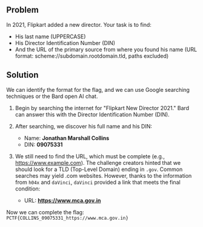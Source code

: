 ## Problem
In 2021, Flipkart added a new director. Your task is to find:

- His last name (UPPERCASE)
- His Director Identification Number (DIN)
- And the URL of the primary source from where you found his name (URL format: scheme://subdomain.rootdomain.tld, paths excluded)

## Solution

We can identify the format for the flag, and we can use Google searching techniques or the Bard open AI chat.

1. Begin by searching the internet for "Flipkart New Director 2021." Bard can answer this with the Director Identification Number (DIN).

2. After searching, we discover his full name and his DIN:
   - Name: **Jonathan Marshall Collins**
   - DIN: **09075331**

3. We still need to find the URL, which must be complete (e.g., https://www.example.com). The challenge creators hinted that we should look for a TLD (Top-Level Domain) ending in `.gov`. Common searches may yield .com websites. However, thanks to the information from `h04x` and `daVinci`, `daVinci` provided a link that meets the final condition:
   - URL: **https://www.mca.gov.in**

Now we can complete the flag:
`PCTF{COLLINS_09075331_https://www.mca.gov.in}`